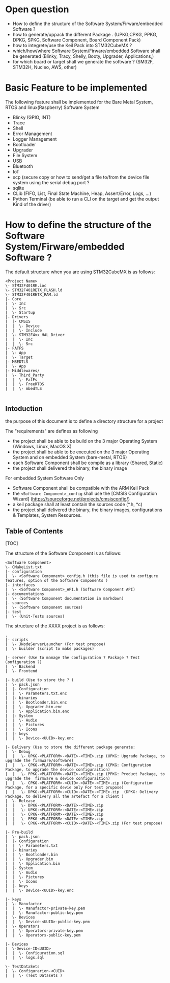 # Open question

- How to define the structure of the Software System/Firware/embedded Software ?
- how to generate/uppack the different Package . (UPKG,CPKG, PPKG, DPKG, SPKG, Software Component, Board Component Pack)
- how to integrete/use the Keil Pack into STM32CubeMX ?
- which/how/where Software System/Firware/embedded Software shall be generated (Blinky, Tracy, Shelly, Booty, Upgrader, Applications,)
-  for which board or target shall we generate the software ? (SM32F, STM32H, Nucleo, AWS, other)

# Basic Feature to be implemented 

The following feature shall be implemented for the Bare Metal System, RTOS and linux(Raspberry) Software System
 - Blinky (GPIO, INT)
 - Trace
 - Shell
 - Error Management
 - Logger Management
 - Bootloader
 - Upgrader
 - File System
 - USB
 - Bluetooth
 - IoT
 - scp (secure copy or how to send/get a file to/from the device file system using the serial debug port ?
 - sqlite
 - CLib (FIFO, List, Final State Machine, Heap, Assert/Error,  Logs, ...)
 - Python Terminal (be able to run a CLI on the target and get the output Kind of the driver)


# How to define the structure of the Software System/Firware/embedded Software ?

The default structure when you are using STM32CubeMX is as follows: 

```
<Project Name>
\- STM32F401RE.ioc
\- STM32F401RETX_FLASH.ld
\- STM32F401RETX_RAM.ld
|- Core
|  \- Inc
|  \- Src
|  \- Startup 
|- Drivers
|  |- CMSIS
|  |  \- Device
|  |  \- Include
|  \- STM32F4xx_HAL_Driver
|  |  \- Inc
|  |  \- Src
|- FATFS
|  \- App
|  \- Target
|- MBEDTLS
|  \- App
|- Middlewares/
|  \- Third_Party
|  |  \- FatFs
|  |  \- FreeRTOS
|  |  \- mbedTLS


```



Intoduction
---------------

the purpose of this document is to define a directory structure for a project

The "requirements" are defines as following

- the project shall be able to be build on the 3 major Operating System (Windows, Linux, MacOS X)
- the project shall be able to be executed on the  3 major Operating System and on embedded System (bare-metal, RTOS)
- each Software Component shall be compile as a library (Shared, Static)
- the project shall delivered the binary, the binary image

For embedded System Software Only

- Software Component shall be compatible with the ARM Keil Pack
- the `<Software Component>_config` shall use the [CMSIS Configuration Wizard] (https://sourceforge.net/projects/cmsisconfig/)
- a keil package shall at least contain the sources code (*.h, *c)
- the project shall delivered the binary, the binary images, configurations & Templates, System Resources.


Table of Contents
---------------

[TOC]

The structure of the Software Component is as follows:

```
<Software Component>
\- CMakeList.txt
|- configuration
|  \- <Software Component>_config.h (this file is used to configure features, option of the Software Components )
|- interfaces
|  \- <Software Component>_API.h (Software Component API)
|- documentations
|  \- (Software Component documentation in markdown)
|- sources
|  \- (Software Component sources)
|- test
|  \- (Unit-Tests sources)
```




The structure of the XXXX project is as follows:

```
.
|- scripts
|  \- JNodeServerLauncher (For test prupose)
|  \- builder (script to make packages)

|- server (Use to manage the configuration ? Package ? Test Configuration ?)
|  \- Backend
|  \- Frontend

|- build (Use to store the ? )
|  \- pack.json							
|  |- Configuration					
|  |  \- Parameters.txt.enc			
|  |- binaries							
|  |  \- Bootloader.bin.enc				
|  |  \- Upgrader.bin.enc				
|  |  \- Application.bin.enc			
|  |- System						
|  |  \- Audio
|  |  \- Pictures
|  |  \- Icons	
|  |- keys								
|  |  \- Device-<UUID>-key.enc	

|- Delivery (Use to store the different package generate: 
|  \- Debug
|  |   \- UPKG-<PLATFORM>-<DATE>-<TIME>.zip (UPKG: Upgrade Package, to upgrade the firmware/software)
|  |   \- CPKG-<PLATFORM>-<DATE>-<TIME>.zip (CPKG: Configuration Package, to upgrade the device configuraition)
|  |   \- PPKG-<PLATFORM>-<DATE>-<TIME>.zip (PPKG: Product Package, to upgrade the  firmware & device configuraition)
|  |   \- CPKG-<PLATFORM>-<CUID>-<DATE>-<TIME>.zip (Configuration Package, for a specific devie only For test prupose)
|  |   \- DPKG-<PLATFORM>-<CUID>-<DATE>-<TIME>.zip  (DPKG: Delivery Package, to delivery all the artefact for a client )
|  \- Release
|  |   \- DPKG-<PLATFORM>-<DATE>-<TIME>.zip
|  |   \- UPKG-<PLATFORM>-<DATE>-<TIME>.zip
|  |   \- CPKG-<PLATFORM>-<DATE>-<TIME>.zip
|  |   \- PPKG-<PLATFORM>-<DATE>-<TIME>.zip
|  |   \- CPKG-<PLATFORM>-<CUID>-<DATE>-<TIME>.zip (For test prupose)

|- Pre-build
|  \- pack.json							
|  |- Configuration					
|  |  \- Parameters.txt			
|  |- binaries							
|  |  \- Bootloader.bin				
|  |  \- Upgrader.bin				
|  |  \- Application.bin			
|  |- System						
|  |  \- Audio
|  |  \- Pictures
|  |  \- Icons	
|  |- keys								
|  |  \- Device-<UUID>-key.enc

|- keys 					
|  \- Manufactor
|  |  \- Manufactor-private-key.pem
|  |  \- Manufactor-public-key.pem	
|  \- Devices								
|  |  \- Device-<UUID>-public-key.pem
|  \- Operators
|  |  \- Operators-private-key.pem			
|  |  \- Operators-public-key.pem

|- Devices
|  \-Device-ID<UUID>
|  |  \- Configuration.sql
|  |  \- logs.sql

\- TestDataSets
|  \- Configurarion-<CUID> 
|  |  \- (Test Datasets )

```
